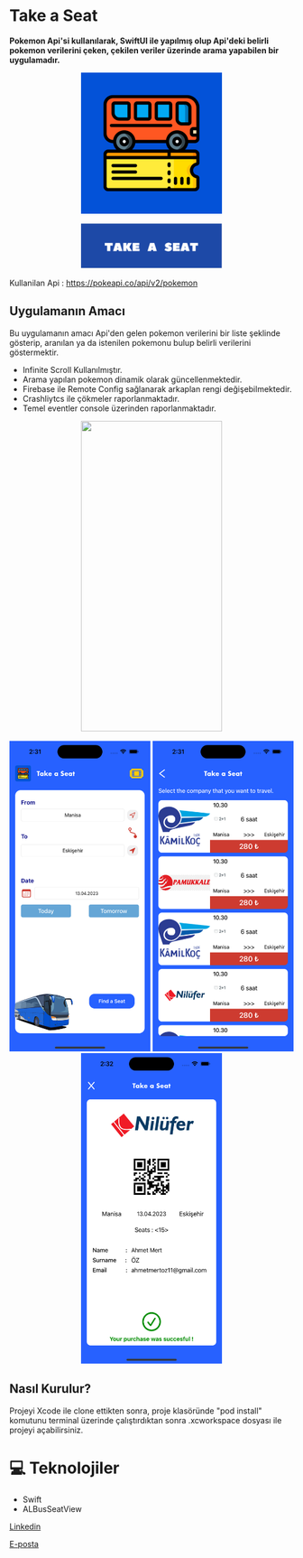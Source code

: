 # Take a Seat

<b>Pokemon Api'si kullanılarak, SwiftUI ile yapılmış olup Api'deki belirli pokemon verilerini çeken, çekilen veriler üzerinde arama yapabilen bir uygulamadır.</b>
<p align="center">
<img src="takeaseatsources/takeaseatlogofinal.png"  width="250" height="250">
</p>
<p align="center">
<img src="takeaseatsources/takeaseatAppName.png" width="250" height="80">
</p>

Kullanilan Api : https://pokeapi.co/api/v2/pokemon

## Uygulamanın Amacı
Bu uygulamanın amacı Api'den gelen pokemon verilerini bir liste şeklinde gösterip, aranılan ya da istenilen pokemonu bulup belirli verilerini göstermektir.

<ul>
<li> Infinite Scroll Kullanılmıştır.</br></li>
<li> Arama yapılan pokemon dinamik olarak güncellenmektedir. </li>
<li> Firebase ile Remote Config sağlanarak arkaplan rengi değişebilmektedir.</br></li>
<li> Crashliytcs ile çökmeler raporlanmaktadır.</br></li>
<li> Temel eventler console üzerinden raporlanmaktadır.</br></li>
</ul>
<p align="center">
<img src="takeaseatsources/takeaseatAppFlow.gif" width="250" height="550">
</p>


<p align="center">
<img src="takeaseatsources/screen1.png" width="250" height="550"> <img src="takeaseatsources/screen2.png" width="250" height="550"> <img src="takeaseatsources/screen3.png" width="250" height="550">
</p>








## Nasıl Kurulur?
Projeyi Xcode ile clone ettikten sonra, proje klasöründe "pod install" komutunu terminal üzerinde çalıştırdıktan sonra .xcworkspace dosyası ile projeyi açabilirsiniz.
 
# 💻 Teknolojiler 
- Swift
- ALBusSeatView











[Linkedin](https://www.linkedin.com/in/ahmet-mert-öz)

[E-posta](ahmetmertoz11@gmail.com)
